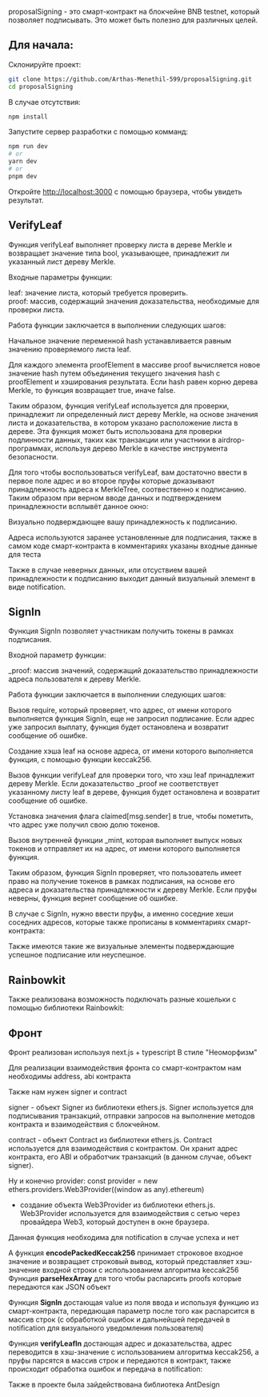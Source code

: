 proposalSigning - это смарт-контракт на блокчейне BNB testnet, который позволяет подписывать. Это может быть полезно для различных целей.

## Для начала:

Склонируйте проект:
```bash
git clone https://github.com/Arthas-Menethil-599/proposalSigning.git
cd proposalSigning
```
В случае отсутствия:
```bash
npm install
```
Запустите сервер разработки с помощью комманд:

```bash
npm run dev
# or
yarn dev
# or
pnpm dev
```

Откройте [http://localhost:3000](http://localhost:3000) с помощью браузера, чтобы увидеть результат.


## VerifyLeaf

Функция verifyLeaf выполняет проверку листа в дереве Merkle и возвращает значение типа bool, указывающее, принадлежит ли указанный лист дереву Merkle.

Входные параметры функции:

leaf: значение листа, который требуется проверить. <br/>
proof: массив, содержащий значения доказательства, необходимые для проверки листа. <br/>

Работа функции заключается в выполнении следующих шагов: <br/>

Начальное значение переменной hash устанавливается равным значению проверяемого листа leaf.

Для каждого элемента proofElement в массиве proof вычисляется новое значение hash путем объединения текущего значения hash с proofElement и хэширования результата.
Если hash равен корню дерева Merkle, то функция возвращает true, иначе false.

Таким образом, функция verifyLeaf используется для проверки, принадлежит ли определенный лист дереву Merkle, на основе значения листа и доказательства, в котором указано расположение листа в дереве. Эта функция может быть использована для проверки подлинности данных, таких как транзакции или участники в airdrop-программах, используя дерево Merkle в качестве инструмента безопасности.


Для того чтобы воспользоваться verifyLeaf, вам достаточно ввести в первое поле адрес и во второе пруфы которые доказывают принадлежность адреса к MerkleTree, соотвественно к подписанию. Таким образом при верном вводе данных и подтверждением принадлежности всплывёт данное окно:


Визуально подверждающее вашу принадлежность к подписанию.

Адреса используются заранее установленные для подписания, также в самом коде смарт-контракта в комментариях указаны входные данные для теста


Также в случае неверных данных, или отсуствием вашей принадлежности к подписанию выходит данный визуальный элемент в виде notification.




## SignIn

Функция SignIn позволяет участникам получить токены в рамках подписания.

Входной параметр функции:

_proof: массив значений, содержащий доказательство принадлежности адреса пользователя к дереву Merkle. <br/>

Работа функции заключается в выполнении следующих шагов: <br/>

Вызов require, который проверяет, что адрес, от имени которого выполняется функция SignIn, еще не запросил подписание. Если адрес уже запросил выплату, функция будет остановлена и возвратит сообщение об ошибке.

Создание хэша leaf на основе адреса, от имени которого выполняется функция, с помощью функции keccak256.

Вызов функции verifyLeaf для проверки того, что хэш leaf принадлежит дереву Merkle. Если доказательство _proof не соответствует указанному листу leaf в дереве, функция будет остановлена и возвратит сообщение об ошибке.

Установка значения флага claimed[msg.sender] в true, чтобы пометить, что адрес уже получил свою долю токенов.

Вызов внутренней функции _mint, которая выполняет выпуск новых токенов и отправляет их на адрес, от имени которого выполняется функция.

Таким образом, функция SignIn проверяет, что пользователь имеет право на получение токенов в рамках подписания, на основе его адреса и доказательства принадлежности к дереву Merkle. Если пруфы неверны, функция вернет сообщение об ошибке.


В случае с SignIn, нужно ввести пруфы, а именно соседние хеши соседних адресов, которые также прописаны в комментариях смарт-контракта:


Также имеются такие же визуальные элементы подверждающие успешное подписание или неуспешное.

## Rainbowkit

Также реализована возможность подключать разные кошельки с помощью библиотеки Rainbowkit:


## Фронт

Фронт реализован используя next.js + typescript
В стиле "Неоморфизм"

Для реализации взаимодействия фронта со смарт-контрактом нам необходимы address, abi контракта

Также нам нужен signer и contract

signer - объект Signer из библиотеки ethers.js. Signer используется для подписывания транзакций, отправки запросов на выполнение методов контракта и взаимодействия с блокчейном.

contract - объект Contract из библиотеки ethers.js. Contract используется для взаимодействия с контрактом. Он хранит адрес контракта, его ABI и обработчик транзакций (в данном случае, объект signer).

Ну и конечно provider:
const provider = new ethers.providers.Web3Provider((window as any).ethereum)
 - создание объекта Web3Provider из библиотеки ethers.js. Web3Provider используется для взаимодействия с сетью через провайдера Web3, который доступен в окне браузера.

Данная функция необходима для notification в случае успеха и нет

A функция **encodePackedKeccak256** принимает строковое входное значение и возвращает строковый вывод, который представляет хэш-значение входной строки с использованием алгоритма keccak256
Функция **parseHexArray** для того чтобы распарсить proofs которые передаются как JSON объект

Функция **SignIn** достающая value из поля ввода и используя функцию из смарт-контракта, передающая параметр после того как распарсится в массив строк (с обработкой ошибок и дальнейшей передачей в notification для визуального уведомления пользователя)

Функция **verifyLeafIn** достающая адрес и доказательства, адрес переводится в хэш-значение с использованием алгоритма keccak256, а пруфы парсятся в массив строк и передаются в контракт, также происходит обработка ошибок и передача в notification:

Также в проекте была зайдействована библиотека AntDesign

